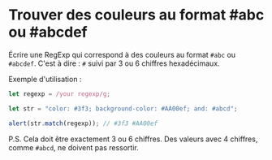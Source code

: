 # Trouver des couleurs au format #abc ou #abcdef

Écrire une RegExp qui correspond à des couleurs au format `#abc` ou `#abcdef`. C'est à dire : `#` suivi par 3 ou 6 chiffres hexadécimaux.

Exemple d'utilisation :
```js
let regexp = /your regexp/g;

let str = "color: #3f3; background-color: #AA00ef; and: #abcd";

alert(str.match(regexp)); // #3f3 #AA00ef
```

P.S. Cela doit être exactement 3 ou 6 chiffres. Des valeurs avec 4 chiffres, comme `#abcd`, ne doivent pas ressortir.
